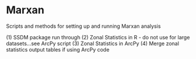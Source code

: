 # Marxan
Scripts and methods for setting up and running Marxan analysis

(1) SSDM package run through
(2) Zonal Statistics in R - do not use for large datasets...see ArcPy script
(3) Zonal Statistics in ArcPy
(4) Merge zonal statistics output tables if using ArcPy code
